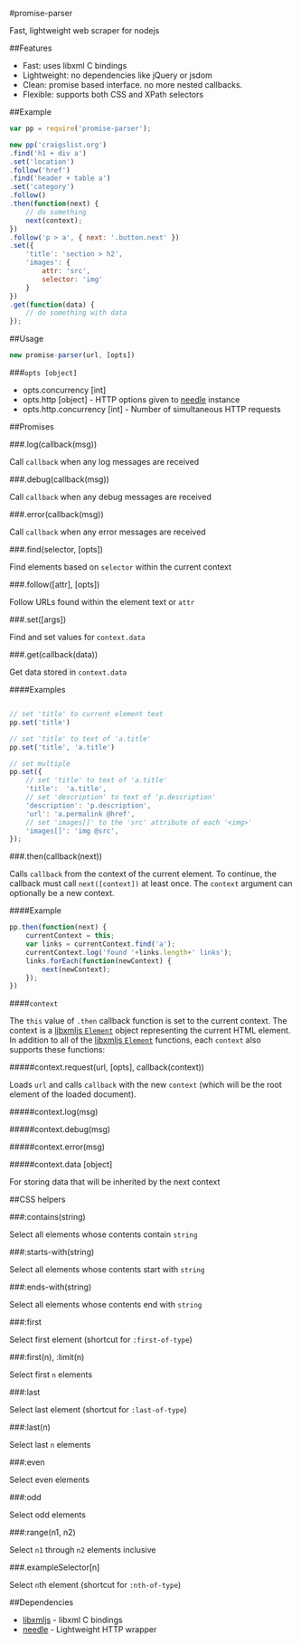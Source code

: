 #promise-parser


Fast, lightweight web scraper for nodejs

##Features

- Fast: uses libxml C bindings
- Lightweight: no dependencies like jQuery or jsdom
- Clean: promise based interface. no more nested callbacks.
- Flexible: supports both CSS and XPath selectors

##Example

```javascript
var pp = require('promise-parser');

new pp('craigslist.org')
.find('h1 + div a')
.set('location')
.follow('href')
.find('header + table a')
.set('category')
.follow()
.then(function(next) {
	// do something
	next(context);
})
.follow('p > a', { next: '.button.next' })
.set({
	'title': 'section > h2',
	'images': {
		attr: 'src',
		selector: 'img'
	}
})
.get(function(data) {
	// do something with data
});
```

##Usage

```javascript
new promise-parser(url, [opts])
```

###`opts [object]`

- opts.concurrency [int]
- opts.http [object] - HTTP options given to [needle](https://github.com/tomas/needle) instance
- opts.http.concurrency [int] - Number of simultaneous HTTP requests

##Promises

###.log(callback(msg))

Call `callback` when any log messages are received

###.debug(callback(msg))

Call `callback` when any debug messages are received


###.error(callback(msg))

Call `callback` when any error messages are received

###.find(selector, [opts])

Find elements based on `selector` within the current context

###.follow([attr], [opts])

Follow URLs found within the element text or `attr`

###.set([args])

Find and set values for `context.data`

###.get(callback(data))

Get data stored in `context.data`

####Examples

```javascript

// set 'title' to current element text
pp.set('title')

// set 'title' to text of 'a.title'
pp.set('title', 'a.title')

// set multiple
pp.set({
	// set 'title' to text of 'a.title'
	'title':  'a.title',
	// set 'description' to text of 'p.description'
	'description': 'p.description',
	'url': 'a.permalink @href',
	// set 'images[]' to the 'src' attribute of each '<img>'
	'images[]': 'img @src',
});
```

###.then(callback(next))

Calls `callback` from the context of the current element.
To continue, the callback must call `next([context])` at least once.
The `context` argument can optionally be a new context.

####Example


```javascript
pp.then(function(next) {
	currentContext = this;
	var links = currentContext.find('a');
	currentContext.log('found '+links.length+' links');
	links.forEach(function(newContext) {
		next(newContext);
	});
})
```

####`context`

The `this` value of `.then` callback function is set to the current context.
The context is a [libxmljs `Element`](https://github.com/polotek/libxmljs/wiki/Element) object representing the current HTML element.
In addition to all of the [libxmljs `Element`](https://github.com/polotek/libxmljs/wiki/Element) functions,
each `context` also supports these functions:

#####context.request(url, [opts], callback(context))

Loads `url` and calls `callback` with the new `context` (which will be the root element of the loaded document).


#####context.log(msg)

#####context.debug(msg)

#####context.error(msg)

#####context.data [object]

For storing data that will be inherited by the next context

##CSS helpers

###:contains(string)

Select all elements whose contents contain `string`

###:starts-with(string)

Select all elements whose contents start with `string`

###:ends-with(string)

Select all elements whose contents end with `string`

###:first

Select first element  (shortcut for `:first-of-type`)

###:first(n), :limit(n)

Select first `n` elements

###:last

Select last element (shortcut for `:last-of-type`)

###:last(n)

Select last `n` elements

###:even

Select even elements

###:odd

Select odd elements

###:range(n1, n2)

Select `n1` through `n2` elements inclusive

###.exampleSelector[n]

Select `n`th element (shortcut for `:nth-of-type`)


##Dependencies

- [libxmljs](https://github.com/polotek/libxmljs) - libxml C bindings
- [needle](https://github.com/tomas/needle) - Lightweight HTTP wrapper
